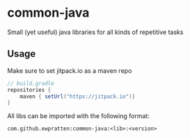 # common-java
Small (yet useful) java libraries for all kinds of repetitive tasks

## Usage
Make sure to set jitpack.io as a maven repo

```groovy
// build.gradle
repositories {
    maven { setUrl("https://jitpack.io")}
}
```

All libs can be imported with the following format:
```
com.github.ewpratten:common-java:<lib>:<version>
```